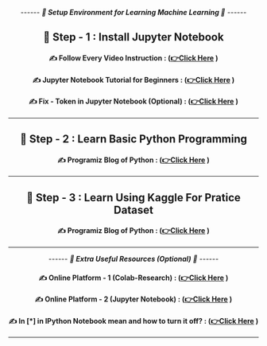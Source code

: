 <div align = "center">

*------ **🧠 Setup Environment for Learning Machine Learning 🧠** ------*

## 🌲 Step - 1 : Install Jupyter Notebook

#### ✍️ Follow Every Video Instruction :  **([👉Click Here](https://youtu.be/Ou-7G9VQugg?si=iFOUQEBOA9Ciesj2) )**

#### ✍️ Jupyter Notebook Tutorial for Beginners :  **([👉Click Here](https://youtu.be/Ou-7G9VQugg?si=iFOUQEBOA9Ciesj2) )**

#### ✍️ Fix - Token in Jupyter Notebook (Optional) :  **([👉Click Here](https://youtu.be/9nwPn0s2Yiw?si=1JCOyWtTUVVO8-Fa) )**

<hr>

## 🫠 Step - 2 : Learn Basic Python Programming

#### ✍️ Programiz Blog of Python :  **([👉Click Here](https://www.programiz.com/python-programming/first-program) )**

<hr>

## 🧐 Step - 3 : Learn Using Kaggle For Pratice Dataset

#### ✍️ Programiz Blog of Python :  **([👉Click Here](https://www.programiz.com/python-programming/first-program) )**


</div>


<div align = "center">

<hr>

*------ **🧠 Extra Useful Resources (Optional) 🧠** ------*

#### ✍️ Online Platform - 1 (Colab-Research)  : **([👉Click Here](https://colab.research.google.com/) )**

#### ✍️ Online Platform - 2 (Jupyter Notebook)  : **([👉Click Here](https://colab.research.google.com/) )**

#### ✍️ In [*] in IPython Notebook mean and how to turn it off? : **([👉Click Here](https://stackoverflow.com/questions/30421373/what-does-in-in-ipython-notebook-mean-and-how-to-turn-it-off) )**


<hr>

</div>